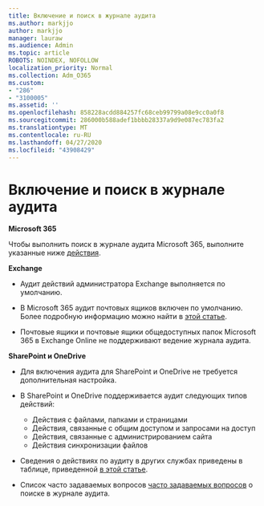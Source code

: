 ```yaml
---
title: Включение и поиск в журнале аудита
ms.author: markjjo
author: markjjo
manager: lauraw
ms.audience: Admin
ms.topic: article
ROBOTS: NOINDEX, NOFOLLOW
localization_priority: Normal
ms.collection: Adm_O365
ms.custom:
- "286"
- "3100005"
ms.assetid: ''
ms.openlocfilehash: 858228acdd884257fc68ceb99799a08e9cc0a0f8
ms.sourcegitcommit: 286000b588adef1bbbb28337a9d9e087ec783fa2
ms.translationtype: MT
ms.contentlocale: ru-RU
ms.lasthandoff: 04/27/2020
ms.locfileid: "43908429"
---
```

# <a name="enable-and-search-the-audit-log"></a>Включение и поиск в журнале аудита

**Microsoft 365**

Чтобы выполнить поиск в журнале аудита Microsoft 365, выполните указанные ниже [действия](https://docs.microsoft.com/office365/securitycompliance/search-the-audit-log-in-security-and-compliance#search-the-audit-log).

**Exchange**

- Аудит действий администратора Exchange выполняется по умолчанию.

- В Microsoft 365 аудит почтовых ящиков включен по умолчанию. Более подробную информацию можно найти в [этой статье](https://docs.microsoft.com/office365/securitycompliance/enable-mailbox-auditing).

- Почтовые ящики и почтовые ящики общедоступных папок Microsoft 365 в Exchange Online не поддерживают ведение журнала аудита.

**SharePoint и OneDrive**

- Для включения аудита для SharePoint и OneDrive не требуется дополнительная настройка.

- В SharePoint и OneDrive поддерживается аудит следующих типов действий:

    - Действия с файлами, папками и страницами
    - Действия, связанные с общим доступом и запросами на доступ
    - Действия, связанные с администрированием сайта
    - Действия синхронизации файлов

- Сведения о действиях по аудиту в других службах приведены в таблице, приведенной [в этой статье](https://docs.microsoft.com/office365/securitycompliance/search-the-audit-log-in-security-and-compliance#audited-activities).

- Список часто задаваемых вопросов [часто задаваемых вопросов](https://docs.microsoft.com/office365/securitycompliance/search-the-audit-log-in-security-and-compliance#frequently-asked-questions) о поиске в журнале аудита.